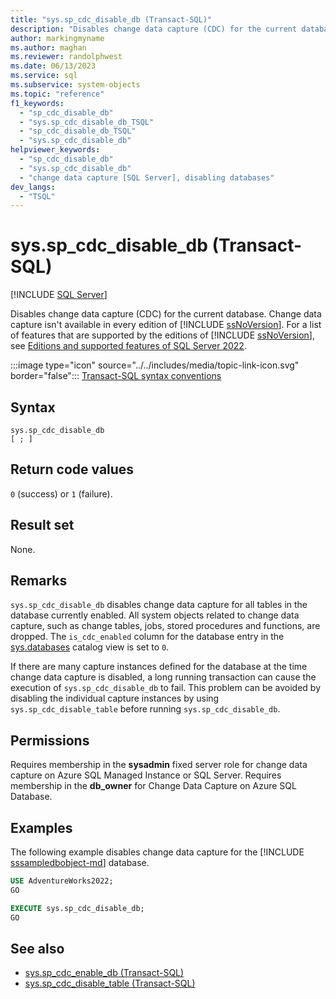 ```yaml
---
title: "sys.sp_cdc_disable_db (Transact-SQL)"
description: "Disables change data capture (CDC) for the current database."
author: markingmyname
ms.author: maghan
ms.reviewer: randolphwest
ms.date: 06/13/2023
ms.service: sql
ms.subservice: system-objects
ms.topic: "reference"
f1_keywords:
  - "sp_cdc_disable_db"
  - "sys.sp_cdc_disable_db_TSQL"
  - "sp_cdc_disable_db_TSQL"
  - "sys.sp_cdc_disable_db"
helpviewer_keywords:
  - "sp_cdc_disable_db"
  - "sys.sp_cdc_disable_db"
  - "change data capture [SQL Server], disabling databases"
dev_langs:
  - "TSQL"
---
```

# sys.sp_cdc_disable_db (Transact-SQL)

[!INCLUDE [SQL Server](../../includes/applies-to-version/sqlserver.md)]

Disables change data capture (CDC) for the current database. Change data capture isn't available in every edition of [!INCLUDE [ssNoVersion](../../includes/ssnoversion-md.md)]. For a list of features that are supported by the editions of [!INCLUDE [ssNoVersion](../../includes/ssnoversion-md.md)], see [Editions and supported features of SQL Server 2022](../../sql-server/editions-and-components-of-sql-server-2022.md).

:::image type="icon" source="../../includes/media/topic-link-icon.svg" border="false"::: [Transact-SQL syntax conventions](../../t-sql/language-elements/transact-sql-syntax-conventions-transact-sql.md)

## Syntax

```syntaxsql
sys.sp_cdc_disable_db
[ ; ]
```

## Return code values

`0` (success) or `1` (failure).

## Result set

None.

## Remarks

`sys.sp_cdc_disable_db` disables change data capture for all tables in the database currently enabled. All system objects related to change data capture, such as change tables, jobs, stored procedures and functions, are dropped. The `is_cdc_enabled` column for the database entry in the [sys.databases](../system-catalog-views/sys-databases-transact-sql.md) catalog view is set to `0`.

If there are many capture instances defined for the database at the time change data capture is disabled, a long running transaction can cause the execution of `sys.sp_cdc_disable_db` to fail. This problem can be avoided by disabling the individual capture instances by using `sys.sp_cdc_disable_table` before running `sys.sp_cdc_disable_db`.

## Permissions

Requires membership in the **sysadmin** fixed server role for change data capture on Azure SQL Managed Instance or SQL Server. Requires membership in the **db_owner** for Change Data Capture on Azure SQL Database.

## Examples

The following example disables change data capture for the [!INCLUDE [sssampledbobject-md](../../includes/sssampledbobject-md.md)] database.

```sql
USE AdventureWorks2022;
GO

EXECUTE sys.sp_cdc_disable_db;
GO
```

## See also

- [sys.sp_cdc_enable_db (Transact-SQL)](sys-sp-cdc-enable-db-transact-sql.md)
- [sys.sp_cdc_disable_table (Transact-SQL)](sys-sp-cdc-disable-table-transact-sql.md)
